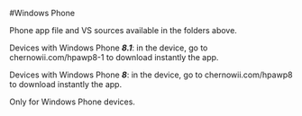 #Windows Phone

Phone app file and VS sources available in the folders above.

Devices with Windows Phone ***8.1***: in the device, go to chernowii.com/hpawp8-1 to download instantly the app.

Devices with Windows Phone ***8***: in the device, go to chernowii.com/hpawp8 to download instantly the app.

Only for Windows Phone devices.

